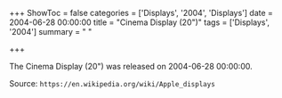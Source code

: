 +++
ShowToc = false
categories = ['Displays', '2004', 'Displays']
date = 2004-06-28 00:00:00
title = "Cinema Display (20\")"
tags = ['Displays', '2004']
summary = " "

+++

The Cinema Display (20") was released on 2004-06-28 00:00:00.

Source: `https://en.wikipedia.org/wiki/Apple_displays`



